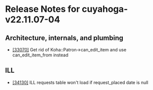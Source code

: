 
# Release Notes for cuyahoga-v22.11.07-04

## Architecture, internals, and plumbing

- [[33070]](http://bugs.koha-community.org/bugzilla3/show_bug.cgi?id=33070) Get rid of Koha::Patron->can_edit_item and use can_edit_item_from instead

## ILL

- [[34130]](http://bugs.koha-community.org/bugzilla3/show_bug.cgi?id=34130) ILL requests table won't load if request_placed date is null


